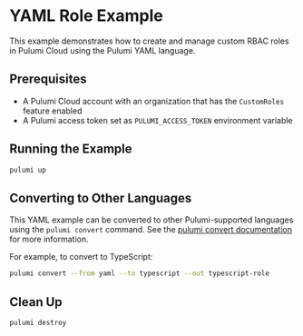 # YAML Role Example

This example demonstrates how to create and manage custom RBAC roles in Pulumi Cloud using the Pulumi YAML language.

## Prerequisites

- A Pulumi Cloud account with an organization that has the `CustomRoles` feature enabled
- A Pulumi access token set as `PULUMI_ACCESS_TOKEN` environment variable

## Running the Example

```bash
pulumi up
```

## Converting to Other Languages

This YAML example can be converted to other Pulumi-supported languages using the `pulumi convert` command. See the [pulumi convert documentation](https://www.pulumi.com/docs/iac/cli/commands/pulumi_convert/) for more information.

For example, to convert to TypeScript:

```bash
pulumi convert --from yaml --to typescript --out typescript-role
```

## Clean Up

```bash
pulumi destroy
```
